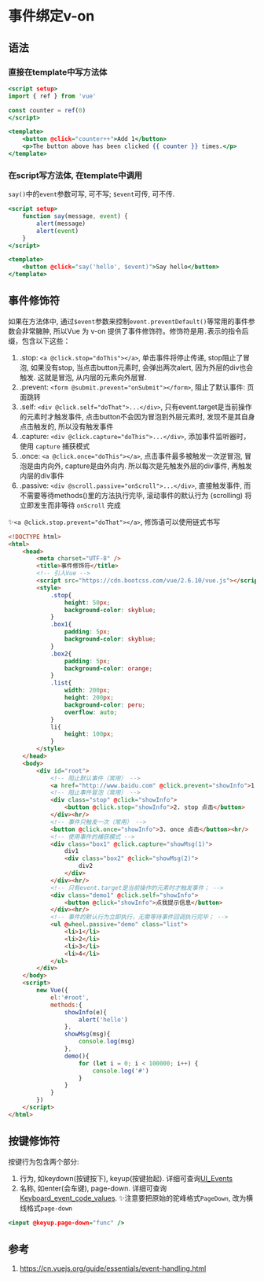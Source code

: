 # 事件绑定v-on


## 语法



### 直接在template中写方法体
```htm
<script setup>
import { ref } from 'vue'

const counter = ref(0)
</script>

<template>
	<button @click="counter++">Add 1</button>
	<p>The button above has been clicked {{ counter }} times.</p>
</template>
```

### 在script写方法体, 在template中调用

`say()`中的`event`参数可写, 可不写; `$event`可传, 可不传.


```htm
<script setup>
	function say(message, event) {
		alert(message)
		alert(event)
	}
</script>

<template>
	<button @click="say('hello', $event)">Say hello</button>
</template>
```


## 事件修饰符

如果在方法体中, 通过`$event`参数来控制`event.preventDefault()`等常用的事件参数会非常臃肿, 所以Vue 为 v-on 提供了事件修饰符。修饰符是用`.`表示的指令后缀，包含以下这些：

1. .stop: `<a @click.stop="doThis"></a>`, 单击事件将停止传递, stop阻止了冒泡, 如果没有stop, 当点击button元素时, 会弹出两次alert, 因为外层的div也会触发. 这就是冒泡, 从内层的元素向外层冒.
1. .prevent: `<form @submit.prevent="onSubmit"></form>`, 阻止了默认事件: 页面跳转
1. .self: `<div @click.self="doThat">...</div>`, 只有event.target是当前操作的元素时才触发事件, 点击button不会因为冒泡到外层元素时, 发现不是其自身点击触发的, 所以没有触发事件
1. .capture: `<div @click.capture="doThis">...</div>`, 添加事件监听器时，使用 `capture` 捕获模式
1. .once: `<a @click.once="doThis"></a>`, 点击事件最多被触发一次逆冒泡, 冒泡是由内向外, capture是由外向内.
所以每次是先触发外层的div事件, 再触发内层的div事件
1. .passive: `<div @scroll.passive="onScroll">...</div>`, 直接触发事件, 而不需要等待methods()里的方法执行完毕, 滚动事件的默认行为 (scrolling) 将立即发生而非等待 `onScroll` 完成


✨`<a @click.stop.prevent="doThat"></a>`,  修饰语可以使用链式书写

```html
<!DOCTYPE html>
<html>
	<head>
		<meta charset="UTF-8" />
		<title>事件修饰符</title>
		<!-- 引入Vue -->
		<script src="https://cdn.bootcss.com/vue/2.6.10/vue.js"></script>
		<style>
			.stop{
				height: 50px;
				background-color: skyblue;
			}
			.box1{
				padding: 5px;
				background-color: skyblue;
			}
			.box2{
				padding: 5px;
				background-color: orange;
			}
			.list{
				width: 200px;
				height: 200px;
				background-color: peru;
				overflow: auto;
			}
			li{
				height: 100px;
			}
		</style>
	</head>
	<body>
		<div id="root">
			<!-- 阻止默认事件（常用） -->
			<a href="http://www.baidu.com" @click.prevent="showInfo">1. prevent 点击</a><hr/>
			<!-- 阻止事件冒泡（常用） -->
			<div class="stop" @click="showInfo">
				<button @click.stop="showInfo">2. stop 点击</button>
			</div><hr/>
			<!-- 事件只触发一次（常用） -->
			<button @click.once="showInfo">3. once 点击</button><hr/>
			<!-- 使用事件的捕获模式 -->
			<div class="box1" @click.capture="showMsg(1)">
				div1
				<div class="box2" @click="showMsg(2)">
					div2
				</div>
			</div><hr/>
			<!-- 只有event.target是当前操作的元素时才触发事件； -->
			<div class="demo1" @click.self="showInfo">
				<button @click="showInfo">点我提示信息</button>
			</div><hr/>
			<!-- 事件的默认行为立即执行，无需等待事件回调执行完毕； -->
			<ul @wheel.passive="demo" class="list">
				<li>1</li>
				<li>2</li>
				<li>3</li>
				<li>4</li>
			</ul>
		</div>
	</body>
	<script>
		new Vue({
			el:'#root',
			methods:{
				showInfo(e){
					alert('hello')
				},
				showMsg(msg){
					console.log(msg)
				},
				demo(){
					for (let i = 0; i < 100000; i++) {
						console.log('#')
					}
				}
			}
		})
	</script>
</html>
```



## 按键修饰符

按键行为包含两个部分:
1. 行为, 如keydown(按键按下), keyup(按键抬起). 详细可查询[UI_Events](https://developer.mozilla.org/en-US/docs/Web/API/UI_Events)
2. 名称, 如enter(会车键), page-down. 详细可查询[Keyboard_event_code_values](https://developer.mozilla.org/en-US/docs/Web/API/UI_Events/Keyboard_event_code_values). ✨注意要把原始的驼峰格式`PageDown`, 改为横线格式`page-down`


```htm
<input @keyup.page-down="func" />
```


## 参考
1. https://cn.vuejs.org/guide/essentials/event-handling.html

